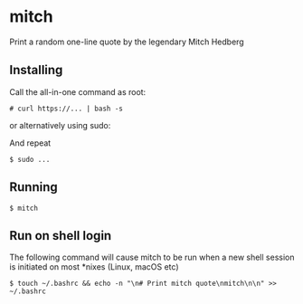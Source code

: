 # mitch

Print a random one-line quote by the legendary Mitch Hedberg

## Installing

Call the all-in-one command as root:

```
# curl https://... | bash -s
```

or alternatively using sudo:

And repeat

```
$ sudo ...
```

## Running 

```
$ mitch
```

## Run on shell login

The following command will cause mitch to be run when a new shell session is initiated on most *nixes (Linux, macOS etc)

```
$ touch ~/.bashrc && echo -n "\n# Print mitch quote\nmitch\n\n" >> ~/.bashrc 
```
